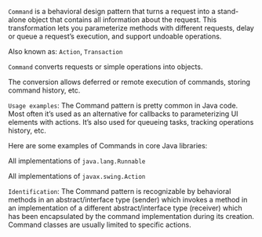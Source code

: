 ```Command``` is a behavioral design pattern that turns a request into a stand-alone object that contains all information about the request. This transformation lets you parameterize methods with different requests, delay or queue a request’s execution, and support undoable operations.

Also known as: ```Action```,  ```Transaction```

```Command``` converts requests or simple operations into objects.

The conversion allows deferred or remote execution of commands, storing command history, etc.

```Usage examples```: The Command pattern is pretty common in Java code. Most often it’s used as an alternative for callbacks to parameterizing UI elements with actions. It’s also used for queueing tasks, tracking operations history, etc.

Here are some examples of Commands in core Java libraries:

All implementations of ```java.lang.Runnable```

All implementations of ```javax.swing.Action```

```Identification```: The Command pattern is recognizable by behavioral methods in an abstract/interface type (sender) which invokes a method in an implementation of a different abstract/interface type (receiver) which has been encapsulated by the command implementation during its creation. Command classes are usually limited to specific actions.
